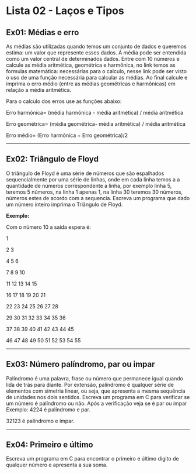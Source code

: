 # Lista 02 - Laços e Tipos

## Ex01: Médias e erro

As médias são utilizadas quando temos um conjunto de dados e queremos estima:
um valor que represente esses dados. A média pode ser entendida como um valor
central de determinados dados. Entre com 10 números e calcule as média
aritmética, geométrica e harmônica, no link temos as formulas matemática:
necessárias para o calculo, nesse link pode ser visto o uso de uma função necessária
para calcular as médias. Ao final calcule e imprima o erro médio (entre as médias
geométricas e harmônicas) em relação a média aritmética.

Para o calculo dos erros use as funções abaixo:

Erro harmônica= (média harmônica - média aritmética) / média aritmética

Erro geométrica= (média geométrica- média aritmética) / média aritmética

Erro médio= (Erro harmônica + Erro geométrica)/2

---

## Ex02: Triângulo de Floyd

O triângulo de Floyd é uma série de números que são espalhados sequencialmente por uma série
de linhas, onde em cada linha temos a a quantidade de números correspondente a linha, por
exemplo linha 5, teremos 5 números, na linha 1 apenas 1, na linha 30 teremos 30 números,
números estes de acordo com a sequencia. Escreva um programa que dado um número inteiro
imprima o Triângulo de Floyd.

**Exemplo:**

Com o número 10 a saída espera é:

 1

 2 3

 4 5 6

 7 8 9 10

11 12 13 14 15

16 17 18 19 20 21

22 23 24 25 26 27 28

29 30 31 32 33 34 35 36

37 38 39 40 41 42 43 44 45

46 47 48 49 50 51 52 53 54 55

---

## Ex03: Número palíndromo, par ou impar

Palíndromo é uma palavra, frase ou número que permanece igual quando lida de trás para diante. Por
extensão, palíndromo é qualquer série de elementos com simetria linear, ou seja, que apresenta a
mesma sequência de unidades nos dois sentidos. Escreva um programa em C para verificar se um
número é palíndromo ou não.
Após a verificação veja se é par ou ímpar
Exemplo: 4224 é palíndromo e par.

32123 é palíndromo e ímpar.

---

## Ex04: Primeiro e último

Escreva um programa em C para encontrar o primeiro e último digito de qualquer
número e apresenta a sua soma.
